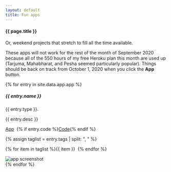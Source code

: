 ```yaml
---
layout: default
title: Fun apps
---
```

#### {{ page.title }}

<p>Or, weekend projects that stretch to fill all the time available.</p>
<p class="small">These apps will not work for the rest of the month of September 2020 because all of the 550 hours of my free Heroku plan this month are used up (Tarjuma, Mahabharat, and Pesha seemed particularly popular). Things should be back on track from October 1, 2020 when you click the <b>App</b> button.</p>

{% for entry in site.data.app.app %}
<div class="container mt-3">
  <div class="card bg-light text-dark p-3">
    <div class="card-body hoveff">
	  <div class="row">
      <div class="col-sm-8">
      <h5>{{ entry.name }} </h5>
      <p class="lead">{{ entry.type }}.</p>
	  <p>{{ entry.desc }}</p>
	  <p class="mt-2"><a href="{{ entry.demo }}" class="btn btn-success" target="_blank" rel="noopener noreferrer">App</a>&nbsp;&nbsp;{% if entry.code %}<a href="{{ entry.code }}" class="btn btn-success" target="_blank" rel="noopener noreferrer">Code</a>{% endif %}</p>
	  {% assign taglist = entry.tags | split: ", " %}	  
	  <p>{% for item in taglist %}<span class="badge badge-secondary">{{ item }}</span>&nbsp;&nbsp;{% endfor %}</p>
	  </div><!-- col-sm-8 -->
	  <div class="col-sm-4">
	  <img src="{{ entry.picture }}" alt="app screenshot" class="mr-3 mt-3 rounded img-fluid img-thumbnail">
	  </div><!-- col-sm-4 -->
      </div><!-- row -->
    </div><!-- card-body  -->	
  </div><!-- card -->
</div><!-- container mt-3 -->
{% endfor %}



